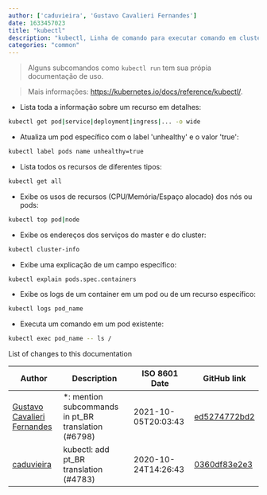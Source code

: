 ```yaml
---
author: ['caduvieira', 'Gustavo Cavalieri Fernandes']
date: 1633457023
title: "kubectl"
description: "kubectl, Linha de comando para executar comando em clusters do Kubernetes."
categories: "common"
---
```

> Alguns subcomandos como `kubectl run` tem sua própia documentação de uso.

> Mais informações: <https://kubernetes.io/docs/reference/kubectl/>.

- Lista toda a informação sobre um recurso em detalhes:

```bash
kubectl get pod|service|deployment|ingress|... -o wide
```

- Atualiza um pod específico com o label 'unhealthy' e o valor 'true':

```bash
kubectl label pods name unhealthy=true
```

- Lista todos os recursos de diferentes tipos:

```bash
kubectl get all
```

- Exibe os usos de recursos (CPU/Memória/Espaço alocado) dos nós ou pods:

```bash
kubectl top pod|node
```

- Exibe os endereços dos serviços do master e do cluster:

```bash
kubectl cluster-info
```

- Exibe uma explicação de um campo específico:

```bash
kubectl explain pods.spec.containers
```

- Exibe os logs de um container em um pod ou de um recurso específico:

```bash
kubectl logs pod_name
```

- Executa um comando em um pod existente:

```bash
kubectl exec pod_name -- ls /
```
List of changes to this documentation


Author | Description | ISO 8601 Date | GitHub link
------|-----|-----|-----
[Gustavo Cavalieri Fernandes](mailto:gugacavalieri@gmail.com) | *: mention subcommands in pt_BR translation (#6798) | 2021-10-05T20:03:43 | [ed5274772bd2](https://github.com/tldr-pages/tldr/commit/ed5274772bd2b09eb465abfd4e132f47048783a2)
[caduvieira](mailto:edu.carlos.vieira@gmail.com) | kubectl: add pt_BR translation (#4783) | 2020-10-24T14:26:43 | [0360df83e2e3](https://github.com/tldr-pages/tldr/commit/0360df83e2e383cb975a89f2e022704e9f95631c)

